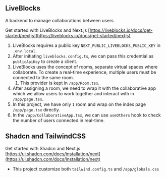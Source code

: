 ## LiveBlocks
A backend to manage collaborations between users

Get started with LiveBlocks and Next.js [https://liveblocks.io/docs/get-started/nextjs](https://liveblocks.io/docs/get-started/nextjs)

1. LiveBlocks requires a public key `NEXT_PUBLIC_LIVEBLOCKS_PUBLIC_KEY` in `.env.local`. 
2. After initiating `liveblocks.config.ts`, we can pass this credential as `publicApiKey` to create a client.
3. LiveBlocks uses the concept of rooms, separate virtual spaces where collaborate. To create a real-time experience, multiple users must be connected to the same room.
   1. This provider is kept in `/app/Room.tsx`. 
4. After assigning a room, we need to wrap it with the collaborative app which we allow users to work together and interact with in `/app/page.tsx`. 
5. In this project, we have only `1` room and wrap on the index page `/app/page.tsx` directly. 
6. In the `/app/CollaborativeApp.tsx`, we can use `useOthers` hook to check the number of users connected in real-time. 

## Shadcn and TailwindCSS

Get started with Shadcn and Next.js [https://ui.shadcn.com/docs/installation/next](https://ui.shadcn.com/docs/installation/next)

- This project customize both `tailwind.config.ts` and `/app/globals.css`
